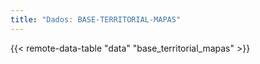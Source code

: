 ```yaml
---
title: "Dados: BASE-TERRITORIAL-MAPAS"
---
```


{{< remote-data-table "data" "base_territorial_mapas" >}}
